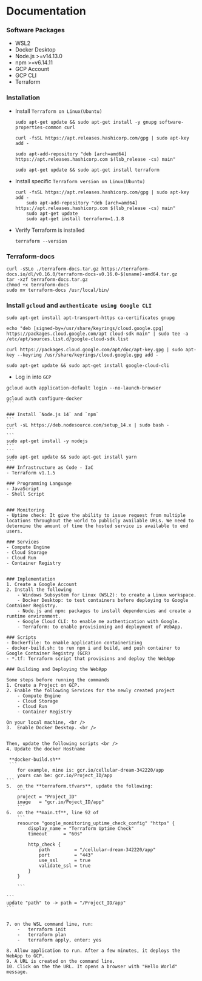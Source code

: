 # Documentation

### Software Packages
- WSL2
- Docker Desktop
- Node.js >=v14.13.0 
- npm >=v6.14.11
- GCP Account
- GCP CLI
- Terraform

### Installation
-  Install `Terraform on Linux(Ubuntu)`
	```
	sudo apt-get update && sudo apt-get install -y gnupg software-properties-common curl
	```
	```
	curl -fsSL https://apt.releases.hashicorp.com/gpg | sudo apt-key add -
	```
	```
	sudo apt-add-repository "deb [arch=amd64] https://apt.releases.hashicorp.com $(lsb_release -cs) main"
	```
	```
	sudo apt-get update && sudo apt-get install terraform
	```
	
- Install specific `Terraform version on Linux(Ubuntu)`
	```
	curl -fsSL https://apt.releases.hashicorp.com/gpg | sudo apt-key add -
        sudo apt-add-repository "deb [arch=amd64] https://apt.releases.hashicorp.com $(lsb_release -cs) main"
        sudo apt-get update
        sudo apt-get install terraform=1.1.8
	```
- Verify Terraform is installed
	```
	terraform --version
	```
	
### Terraform-docs
```
curl -sSLo ./terraform-docs.tar.gz https://terraform-docs.io/dl/v0.16.0/terraform-docs-v0.16.0-$(uname)-amd64.tar.gz
tar -xzf terraform-docs.tar.gz
chmod +x terraform-docs
sudo mv terraform-docs /usr/local/bin/
```


### Install `gcloud` and `authenticate using Google CLI`
```
sudo apt-get install apt-transport-https ca-certificates gnupg
```
```
echo "deb [signed-by=/usr/share/keyrings/cloud.google.gpg] https://packages.cloud.google.com/apt cloud-sdk main" | sudo tee -a /etc/apt/sources.list.d/google-cloud-sdk.list
```
```
curl https://packages.cloud.google.com/apt/doc/apt-key.gpg | sudo apt-key --keyring /usr/share/keyrings/cloud.google.gpg add -
```
```
sudo apt-get update && sudo apt-get install google-cloud-cli
```
- Log in into `GCP`
```
gcloud auth application-default login --no-launch-browser
```
``````
gcloud auth configure-docker
```

### Install `Node.js 14` and `npm`
```
curl -sL https://deb.nodesource.com/setup_14.x | sudo bash -
```
```
sudo apt-get install -y nodejs
```
```
sudo apt-get update && sudo apt-get install yarn
```
### Infrastructure as Code - IaC
- Terraform v1.1.5

### Programming Language
- JavaScript
- Shell Script


### Monitoring
- Uptime check: It give the ability to issue request from multiple locations throughout the world to publicly available URLs. We need to determine the amount of time the hosted service is available to end users.

### Services
- Compute Engine
- Cloud Storage
- Cloud Run
- Container Registry


### Implementation
1. Create a Google Account
2. Install the following
	- Windows Subsystem for Linux (WSL2): to create a Linux workspace.
	- Docker Desktop: to test containers before deploying to Google Container Registry.
	- Node.js and npm: packages to install dependencies and create a runtime environment.
	- Google Cloud CLI: to enable me authentication with Google.
	- Terraform: to enable provisioning and deployment of WebApp.

### Scripts 
- Dockerfile: to enable application containerizing 
- docker-build.sh: to run npm i and build, and push container to Google Container Registry (GCR)
- *.tf: Terraform script that provisions and deploy the WebApp

### Building and Deploying the WebApp

Some steps before running the commands
1. Create a Project on GCP.
2. Enable the following Services for the newly created project
	- Compute Engine
	- Cloud Storage
	- Cloud Run
	- Container Registry

On your local machine, <br />
3.	Enable Docker Desktop. <br />


Then, update the following scripts <br />
4. Update the docker Hostname

 **docker-build.sh**
 ```
	for example, mine is: gcr.io/cellular-dream-342220/app
	yours can be: gcr.io/Project_ID/app
```
5.	on the **terraform.tfvars**, update the following:
	```
	project	= "Project_ID"
	image	= "gcr.io/Poject_ID/app"
	```
6.	on the **main.tf**, line 92 of 
	```
	resource "google_monitoring_uptime_check_config" "https" {
		display_name = "Terraform Uptime Check"
  		timeout      = "60s"

		http_check {
			path         = "/cellular-dream-342220/app"
			port         = "443"
			use_ssl      = true
			validate_ssl = true
		}
	}

	```

```
update "path" to -> path = "/Project_ID/app"
```


7. on the WSL command line, run:
	-	terraform init
	- 	terraform plan
	-	terraform apply, enter: yes

8. Allow application to run. After a few minutes, it deploys the WebApp to GCP.
9. A URL is created on the command line.
10. Click on the the URL. It opens a browser with "Hello World" message.
